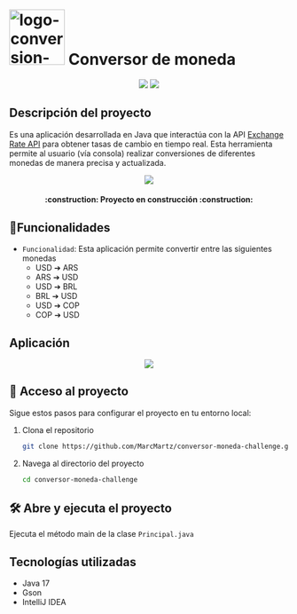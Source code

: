 # <img src="https://github.com/MarcMartz/conversorMoneda/assets/88258260/5612565b-cbd6-42a2-a9b4-9494d6e83037" alt="logo-conversion-de-moneda" width="100" height="100"> Conversor de moneda

<p align="center">
  <img src="https://img.shields.io/badge/STATUS-EN%20DESAROLLO-green">
  <img src="https://img.shields.io/badge/JAVA-17-orange">
</p>

## Descripción del proyecto
Es una aplicación desarrollada en Java que interactúa con la API [Exchange Rate API](https://www.exchangerate-api.com/) 
para obtener tasas de cambio en tiempo real. Esta herramienta permite al usuario (vía consola) realizar conversiones de diferentes 
monedas de manera precisa y actualizada.

<p align="center">
  <img src="https://github.com/MarcMartz/conversorMoneda/assets/88258260/64205615-5e44-4d94-aabe-90e0d33fb863">
</p>

<h4 align="center">
:construction: Proyecto en construcción :construction:
</h4>

## :hammer:Funcionalidades

- `Funcionalidad`: Esta aplicación permite convertir entre las siguientes monedas
  - USD ➔ ARS
  - ARS ➔ USD
  - USD ➔ BRL
  - BRL ➔ USD
  - USD ➔ COP
  - COP ➔ USD

## Aplicación

<p align="center">
  <img src="https://github.com/MarcMartz/conversorMoneda/assets/88258260/cac7453c-85ed-4e78-89a8-fc4526dcf6fa">
</p>

## 📁 Acceso al proyecto

Sigue estos pasos para configurar el proyecto en tu entorno local:

1. Clona el repositorio
    ```sh
    git clone https://github.com/MarcMartz/conversor-moneda-challenge.git
    ```
2. Navega al directorio del proyecto
    ```sh
    cd conversor-moneda-challenge
    ```

## 🛠️ Abre y ejecuta el proyecto

Ejecuta el método main de la clase `Principal.java`

## Tecnologías utilizadas

- Java 17
- Gson
- IntelliJ IDEA
